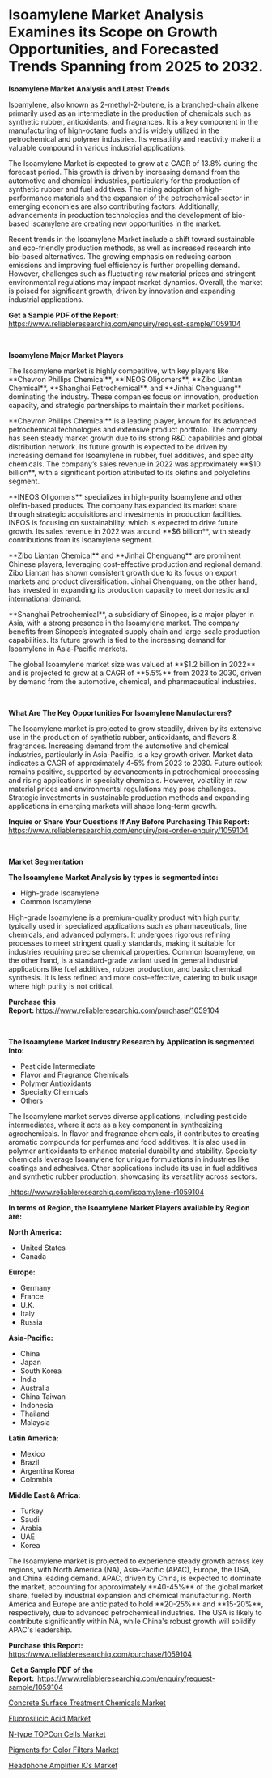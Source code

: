 <p><h1>Isoamylene Market Analysis Examines its Scope on Growth Opportunities, and Forecasted Trends Spanning from 2025 to 2032.</h1></p><p><strong>Isoamylene Market Analysis and Latest Trends</strong></p>
<p><p>Isoamylene, also known as 2-methyl-2-butene, is a branched-chain alkene primarily used as an intermediate in the production of chemicals such as synthetic rubber, antioxidants, and fragrances. It is a key component in the manufacturing of high-octane fuels and is widely utilized in the petrochemical and polymer industries. Its versatility and reactivity make it a valuable compound in various industrial applications.</p><p>The Isoamylene Market is expected to grow at a CAGR of 13.8% during the forecast period. This growth is driven by increasing demand from the automotive and chemical industries, particularly for the production of synthetic rubber and fuel additives. The rising adoption of high-performance materials and the expansion of the petrochemical sector in emerging economies are also contributing factors. Additionally, advancements in production technologies and the development of bio-based isoamylene are creating new opportunities in the market.</p><p>Recent trends in the Isoamylene Market include a shift toward sustainable and eco-friendly production methods, as well as increased research into bio-based alternatives. The growing emphasis on reducing carbon emissions and improving fuel efficiency is further propelling demand. However, challenges such as fluctuating raw material prices and stringent environmental regulations may impact market dynamics. Overall, the market is poised for significant growth, driven by innovation and expanding industrial applications.</p></p>
<p><strong>Get a Sample PDF of the Report:&nbsp;</strong> <a href="https://www.reliableresearchiq.com/enquiry/request-sample/1059104?utm_campaign=2127&utm_medium=2&utm_source=Github&utm_content=ia&utm_term=26012025&utm_id=isoamylene">https://www.reliableresearchiq.com/enquiry/request-sample/1059104</a></p>
<p>&nbsp;</p>
<p><strong>Isoamylene Major Market Players</strong></p>
<p><p>The Isoamylene market is highly competitive, with key players like **Chevron Phillips Chemical**, **INEOS Oligomers**, **Zibo Liantan Chemical**, **Shanghai Petrochemical**, and **Jinhai Chenguang** dominating the industry. These companies focus on innovation, production capacity, and strategic partnerships to maintain their market positions.</p><p>**Chevron Phillips Chemical** is a leading player, known for its advanced petrochemical technologies and extensive product portfolio. The company has seen steady market growth due to its strong R&D capabilities and global distribution network. Its future growth is expected to be driven by increasing demand for Isoamylene in rubber, fuel additives, and specialty chemicals. The company’s sales revenue in 2022 was approximately **$10 billion**, with a significant portion attributed to its olefins and polyolefins segment.</p><p>**INEOS Oligomers** specializes in high-purity Isoamylene and other olefin-based products. The company has expanded its market share through strategic acquisitions and investments in production facilities. INEOS is focusing on sustainability, which is expected to drive future growth. Its sales revenue in 2022 was around **$6 billion**, with steady contributions from its Isoamylene segment.</p><p>**Zibo Liantan Chemical** and **Jinhai Chenguang** are prominent Chinese players, leveraging cost-effective production and regional demand. Zibo Liantan has shown consistent growth due to its focus on export markets and product diversification. Jinhai Chenguang, on the other hand, has invested in expanding its production capacity to meet domestic and international demand.</p><p>**Shanghai Petrochemical**, a subsidiary of Sinopec, is a major player in Asia, with a strong presence in the Isoamylene market. The company benefits from Sinopec’s integrated supply chain and large-scale production capabilities. Its future growth is tied to the increasing demand for Isoamylene in Asia-Pacific markets.</p><p>The global Isoamylene market size was valued at **$1.2 billion in 2022** and is projected to grow at a CAGR of **5.5%** from 2023 to 2030, driven by demand from the automotive, chemical, and pharmaceutical industries.</p></p>
<p>&nbsp;</p>
<p><strong>What Are The Key Opportunities For Isoamylene Manufacturers?</strong></p>
<p><p>The Isoamylene market is projected to grow steadily, driven by its extensive use in the production of synthetic rubber, antioxidants, and flavors & fragrances. Increasing demand from the automotive and chemical industries, particularly in Asia-Pacific, is a key growth driver. Market data indicates a CAGR of approximately 4-5% from 2023 to 2030. Future outlook remains positive, supported by advancements in petrochemical processing and rising applications in specialty chemicals. However, volatility in raw material prices and environmental regulations may pose challenges. Strategic investments in sustainable production methods and expanding applications in emerging markets will shape long-term growth.</p></p>
<p><strong>Inquire or Share Your Questions If Any Before Purchasing This Report:</strong> <a href="https://www.reliableresearchiq.com/enquiry/pre-order-enquiry/1059104?utm_campaign=2127&utm_medium=2&utm_source=Github&utm_content=ia&utm_term=26012025&utm_id=isoamylene">https://www.reliableresearchiq.com/enquiry/pre-order-enquiry/1059104</a></p>
<p>&nbsp;</p>
<p><strong>Market Segmentation</strong></p>
<p><strong>The Isoamylene Market Analysis by types is segmented into:</strong></p>
<p><ul><li>High-grade Isoamylene</li><li>Common Isoamylene</li></ul></p>
<p><p>High-grade Isoamylene is a premium-quality product with high purity, typically used in specialized applications such as pharmaceuticals, fine chemicals, and advanced polymers. It undergoes rigorous refining processes to meet stringent quality standards, making it suitable for industries requiring precise chemical properties. Common Isoamylene, on the other hand, is a standard-grade variant used in general industrial applications like fuel additives, rubber production, and basic chemical synthesis. It is less refined and more cost-effective, catering to bulk usage where high purity is not critical.</p></p>
<p><strong>Purchase this Report:&nbsp;</strong><a href="https://www.reliableresearchiq.com/purchase/1059104?utm_campaign=2127&utm_medium=2&utm_source=Github&utm_content=ia&utm_term=26012025&utm_id=isoamylene">https://www.reliableresearchiq.com/purchase/1059104</a></p>
<p>&nbsp;</p>
<p><strong>The Isoamylene Market Industry Research by Application is segmented into:</strong></p>
<p><ul><li>Pesticide Intermediate</li><li>Flavor and Fragrance Chemicals</li><li>Polymer Antioxidants</li><li>Specialty Chemicals</li><li>Others</li></ul></p>
<p><p>The Isoamylene market serves diverse applications, including pesticide intermediates, where it acts as a key component in synthesizing agrochemicals. In flavor and fragrance chemicals, it contributes to creating aromatic compounds for perfumes and food additives. It is also used in polymer antioxidants to enhance material durability and stability. Specialty chemicals leverage Isoamylene for unique formulations in industries like coatings and adhesives. Other applications include its use in fuel additives and synthetic rubber production, showcasing its versatility across sectors.</p></p>
<p><a href="https://www.reliableresearchiq.com/isoamylene-r1059104?utm_campaign=2127&utm_medium=2&utm_source=Github&utm_content=ia&utm_term=26012025&utm_id=isoamylene">&nbsp;https://www.reliableresearchiq.com/isoamylene-r1059104</a></p>
<p><strong>In terms of Region, the Isoamylene Market Players available by Region are:</strong></p>
<p>
    <p> <strong> North America: </strong>
        <ul>
            <li>United States</li>
            <li>Canada</li>
        </ul>
        </p> 
    <p> <strong> Europe: </strong>
        <ul>
            <li>Germany</li>
            <li>France</li>
            <li>U.K.</li>
            <li>Italy</li>
            <li>Russia</li>
        </ul>
        </p> 
    <p> <strong> Asia-Pacific: </strong>
        <ul>
            <li>China</li>
            <li>Japan</li>
            <li>South Korea</li>
            <li>India</li>
            <li>Australia</li>
            <li>China Taiwan</li>
            <li>Indonesia</li>
            <li>Thailand</li>
            <li>Malaysia</li>
        </ul>
        </p> 
    <p> <strong> Latin America: </strong>
        <ul>
            <li>Mexico</li>
            <li>Brazil</li>
            <li>Argentina Korea</li>
            <li>Colombia</li>
        </ul>
        </p> 
    <p> <strong> Middle East & Africa: </strong>
        <ul>
            <li>Turkey</li>
            <li>Saudi</li>
            <li>Arabia</li>
            <li>UAE</li>
            <li>Korea</li>
        </ul>
    </p>
    </p>
<p><p>The Isoamylene market is projected to experience steady growth across key regions, with North America (NA), Asia-Pacific (APAC), Europe, the USA, and China leading demand. APAC, driven by China, is expected to dominate the market, accounting for approximately **40-45%** of the global market share, fueled by industrial expansion and chemical manufacturing. North America and Europe are anticipated to hold **20-25%** and **15-20%**, respectively, due to advanced petrochemical industries. The USA is likely to contribute significantly within NA, while China's robust growth will solidify APAC's leadership.</p></p>
<p><strong>Purchase this Report: </strong><a href="https://www.reliableresearchiq.com/purchase/1059104?utm_campaign=2127&utm_medium=2&utm_source=Github&utm_content=ia&utm_term=26012025&utm_id=isoamylene">https://www.reliableresearchiq.com/purchase/1059104</a></p>
<p>&nbsp;<strong>Get a Sample PDF of the Report:&nbsp;&nbsp;</strong><a href="https://www.reliableresearchiq.com/enquiry/request-sample/1059104?utm_campaign=2127&utm_medium=2&utm_source=Github&utm_content=ia&utm_term=26012025&utm_id=isoamylene">https://www.reliableresearchiq.com/enquiry/request-sample/1059104</a></p>
<p><strong></strong></p>
<p><p><a href="https://github.com/waverlyam689/Market-Research-Report-List-1/blob/main/concrete-surface-treatment-chemicals-market.md?utm_campaign=2127&utm_medium=2&utm_source=Github&utm_content=ia&utm_term=26012025&utm_id=isoamylene">Concrete Surface Treatment Chemicals Market</a></p><p><a href="https://github.com/paganellijanene17/Market-Research-Report-List-1/blob/main/fluorosilicic-acid-market.md?utm_campaign=2127&utm_medium=2&utm_source=Github&utm_content=ia&utm_term=26012025&utm_id=isoamylene">Fluorosilicic Acid Market</a></p><p><a href="https://www.linkedin.com/pulse/comprehensive-market-analysis-n-type-topcon-cells-trends-share-ksisc?utm_campaign=2127&utm_medium=2&utm_source=Github&utm_content=ia&utm_term=26012025&utm_id=isoamylene">N-type TOPCon Cells Market</a></p><p><a href="https://www.linkedin.com/pulse/future-outlook-pigments-color-filters-market-20252032-cagr-104-wgzxe?utm_campaign=2127&utm_medium=2&utm_source=Github&utm_content=ia&utm_term=26012025&utm_id=isoamylene">Pigments for Color Filters Market</a></p><p><a href="https://www.linkedin.com/pulse/headphone-amplifier-ics-market-analysisbased-predicted-jphgc?utm_campaign=2127&utm_medium=2&utm_source=Github&utm_content=ia&utm_term=26012025&utm_id=isoamylene">Headphone Amplifier ICs Market</a></p></p>